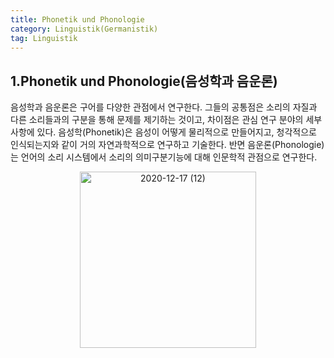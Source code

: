 ```yaml
---
title: Phonetik und Phonologie
category: Linguistik(Germanistik)
tag: Linguistik
---
```


## 1\.Phonetik und Phonologie(음성학과 음운론)
음성학과 음운론은 구어를 다양한 관점에서 연구한다. 그들의 공통점은 소리의 자질과 다른 소리들과의 구분을 통해 문제를 제기하는 것이고, 차이점은 관심 연구 분야의 세부사항에 있다. 음성학(Phonetik)은 음성이 어떻게 물리적으로 만들어지고, 청각적으로 인식되는지와 같이 거의 자연과학적으로 연구하고 기술한다. 반면 음운론(Phonologie)는 언어의 소리 시스템에서 소리의 의미구분기능에 대해 인문학적 관점으로 연구한다.  
<center><img width="282" alt="2020-12-17 (12)" src="https://user-images.githubusercontent.com/53667002/102470115-ec613e00-4096-11eb-9b6d-6bb9d724672d.png"></center>

